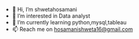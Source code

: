 - 👋 Hi, I’m shwetahosamani
- 👀 I’m interested in Data analyst
- 🌱 I’m currently learning python,mysql,tableau
- 📫 Reach me on hosamanishweta16@gmail.com

<!---
shwetahosamani/MovieRating is a ✨ special ✨ repository because its `README.md` (this file) appears on your GitHub profile.
You can click the Preview link to take a look at your changes.
--->
